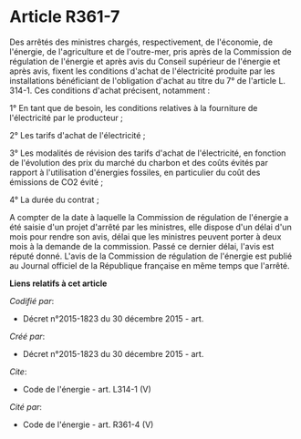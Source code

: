 # Article R361-7

Des arrêtés des ministres chargés, respectivement, de l'économie, de l'énergie, de l'agriculture et de l'outre-mer, pris
après de la Commission de régulation de l'énergie et après avis du Conseil supérieur de l'énergie et après avis, fixent les
conditions d'achat de l'électricité produite par les installations bénéficiant de l'obligation d'achat au titre du 7° de
l'article L. 314-1. Ces conditions d'achat précisent, notamment : 

1° En tant que de besoin, les conditions relatives à la fourniture de l'électricité par le producteur ; 

2° Les tarifs d'achat de l'électricité ; 

3° Les modalités de révision des tarifs d'achat de l'électricité, en fonction de l'évolution des prix du marché du charbon et
des coûts évités par rapport à l'utilisation d'énergies fossiles, en particulier du coût des émissions de CO2 évité ; 

4° La durée du contrat ; 

A compter de la date à laquelle la Commission de régulation de l'énergie a été saisie d'un projet d'arrêté par les ministres,
elle dispose d'un délai d'un mois pour rendre son avis, délai que les ministres peuvent porter à deux mois à la demande de la
commission. Passé ce dernier délai, l'avis est réputé donné. L'avis de la Commission de régulation de l'énergie est publié au
Journal officiel de la République française en même temps que l'arrêté.

**Liens relatifs à cet article**

_Codifié par_:

  - Décret n°2015-1823 du 30 décembre 2015 - art.

_Créé par_:

  - Décret n°2015-1823 du 30 décembre 2015 - art.

_Cite_:

  - Code de l'énergie - art. L314-1 (V)

_Cité par_:

  - Code de l'énergie - art. R361-4 (V)

